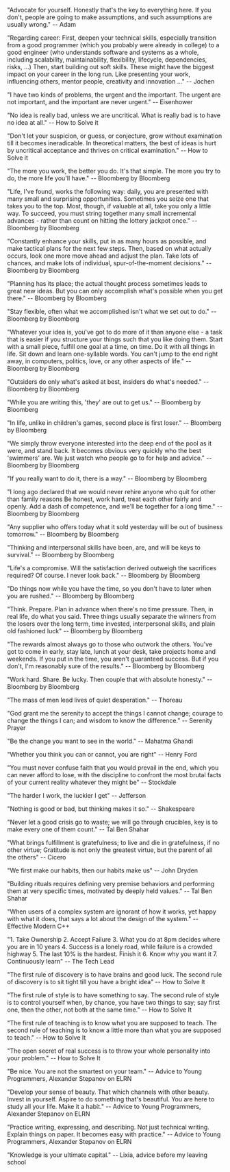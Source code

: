 "Advocate for yourself. Honestly that's the key to everything here. If you don't, people are going to make assumptions, and such assumptions are usually wrong."
-- Adam

"Regarding career: First, deepen your technical skills, especially transition from a good programmer (which you probably were already in college) to a good engineer (who understands software and systems as a whole, including scalability, maintainability, flexibility, lifecycle, dependencies, risks, ...)
Then, start building out soft skills. These might have the biggest impact on your career in the long run. Like presenting your work, influencing others, mentor people, creativity and innovation ..."
-- Jochen

"I have two kinds of problems, the urgent and the important. The urgent are not important, and the important are never urgent." -- Eisenhower

"No idea is really bad, unless we are uncritical. What is really bad is to have no idea at all."
-- How to Solve it

"Don't let your suspicion, or guess, or conjecture, grow without examination till it becomes ineradicable.
In theoretical matters, the best of ideas is hurt by uncritical acceptance and thrives on critical examination."
-- How to Solve it

"The more you work, the better you do. It's that simple.
The more you try to do, the more life you'll have."
-- Bloomberg by Bloomberg

"Life, I've found, works the following way: daily, you are presented with many small and surprising opportunities. Sometimes you seize one that takes you to the top. Most, though, if valuable at all, take you only a little way. To succeed, you must string together many small incremental advances - rather than count on hitting the lottery jackpot once."
-- Bloomberg by Bloomberg

"Constantly enhance your skills, put in as many hours as possible, and make tactical plans for the next few steps. Then, based on what actually occurs, look one more move ahead and adjust the plan. Take lots of chances, and make lots of individual, spur-of-the-moment decisions."
-- Bloomberg by Bloomberg

"Planning has its place; the actual thought process sometimes leads to great new ideas. But you can only accomplish what's possible when you get there."
-- Bloomberg by Bloomberg

"Stay flexible, often what we accomplished isn't what we set out to do."
-- Bloomberg by Bloomberg

"Whatever your idea is, you've got to do more of it than anyone else - a task that is easier if you structure your things such that you like doing them.
Start with a small piece, fulfill one goal at a time, on time. Do it with all things in life. Sit down and learn one-syllable words. You can't jump to the end right away, in computers, politics, love, or any other aspects of life."
-- Bloomberg by Bloomberg

"Outsiders do only what's asked at best, insiders do what's needed."
-- Bloomberg by Bloomberg

"While you are writing this, 'they' are out to get us."
-- Bloomberg by Bloomberg

"In life, unlike in children's games, second place is first loser."
-- Bloomberg by Bloomberg

"We simply throw everyone interested into the deep end of the pool as it were, and stand back. It becomes obvious very quickly who the best 'swimmers' are. We just watch who people go to for help and advice."
-- Bloomberg by Bloomberg

"If you really want to do it, there is a way."
-- Bloomberg by Bloomberg

"I long ago declared that we would never rehire anyone who quit for other than family reasons
Be honest, work hard, treat each other fairly and openly. Add a dash of competence, and we'll be together for a long time."
-- Bloomberg by Bloomberg

"Any supplier who offers today what it sold yesterday will be out of business tomorrow."
-- Bloomberg by Bloomberg

"Thinking and interpersonal skills have been, are, and will be keys to survival."
-- Bloomberg by Bloomberg

"Life's a compromise. Will the satisfaction derived outweigh the sacrifices required? Of course. I never look back."
-- Bloomberg by Bloomberg

"Do things now while you have the time, so you don't have to later when you are rushed."
-- Bloomberg by Bloomberg

"Think. Prepare. Plan in advance when there's no time pressure. Then, in real life, do what you said.
Three things usually separate the winners from the losers over the long term, time invested, interpersonal skills, and plain old fashioned luck"
-- Bloomberg by Bloomberg

"The rewards almost always go to those who outwork the others. You've got to come in early, stay late, lunch at your desk, take projects home and weekends. If you put in the time, you aren't guaranteed success. But if you don't, I'm reasonably sure of the results."
-- Bloomberg by Bloomberg

"Work hard. Share. Be lucky. Then couple that with absolute honesty."
-- Bloomberg by Bloomberg

"The mass of men lead lives of quiet desperation."
-- Thoreau

"God grant me the serenity
to accept the things I cannot change; 
courage to change the things I can; 
and wisdom to know the difference."
-- Serenity Prayer

"Be the change you want to see in the world."
-- Mahatma Ghandi

"Whether you think you can or cannot, you are right"
-- Henry Ford

"You must never confuse faith that you would prevail in the end, which you can never afford to lose, with the discipline to confront the most brutal facts of your current reality whatever they might be"
-- Stockdale

"The harder I work, the luckier I get"
-- Jefferson

"Nothing is good or bad, but thinking makes it so."
-- Shakespeare

"Never let a good crisis go to waste; we will go through crucibles, key is to make every one of them count."
-- Tal Ben Shahar

"What brings fulfillment is gratefulness; to live and die in gratefulness, if no other virtue; Gratitude is not only the greatest virtue, but the parent of all the others"
-- Cicero

"We first make our habits, then our habits make us"
-- John Dryden

"Building rituals requires defining very premise behaviors and performing them at very specific times, motivated by deeply held values."
-- Tal Ben Shahar

"When users of a complex system are ignorant of how it works, yet happy with what it does, that says a lot about the design of the system."
-- Effective Modern C++

"1. Take Ownership
2. Accept Failure
3. What you do at 8pm decides where you are in 10 years
4. Success is a lonely road, while failure is a crowded highway
5. The last 10% is the hardest. Finish it
6. Know why you want it
7. Continuously learn﻿"
-- The Tech Lead

"The first rule of discovery is to have brains and good luck. The second rule of discovery is to sit tight till you have a bright idea"
-- How to Solve It

"The first rule of style is to have something to say. The second rule of style is to control yourself when, by chance, you have two things to say; say first one, then the other, not both at the same time."
-- How to Solve It

"The first rule of teaching is to know what you are supposed to teach. The second rule of teaching is to know a little more than what you are supposed to teach."
-- How to Solve It

"The open secret of real success is to throw your whole personality into your problem."
-- How to Solve It

"Be nice. You are not the smartest on your team."
-- Advice to Young Programmers, Alexander Stepanov on ELRN

"Develop your sense of beauty. That which channels with other beauty. Invest in yourself. Aspire to do something that's beautiful. You are here to study all your life. Make it a habit."
-- Advice to Young Programmers, Alexander Stepanov on ELRN

"Practice writing, expressing, and describing. Not just technical writing. Explain things on paper. It becomes easy with practice."
-- Advice to Young Programmers, Alexander Stepanov on ELRN

"Knowledge is your ultimate capital."
-- Lixia, advice before my leaving school
